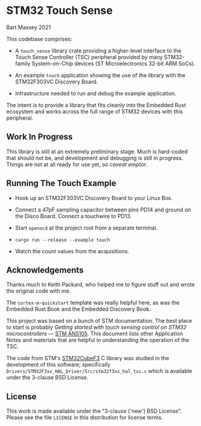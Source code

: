 # STM32 Touch Sense
Bart Massey 2021

This codebase comprises:

* A `touch_sense` library crate providing a higher-level
  interface to the Touch Sense Controller (TSC) peripheral
  provided by many STM32-family System-on-Chip devices (ST
  Microelectronics 32-bit ARM SoCs).

* An example `touch` application showing the use of the
  library with the STM32F303VC Discovery Board.

* Infrastructure needed to run and debug the example
  application.

The intent is to provide a library that fits cleanly into
the Embedded Rust ecosystem and works across the full range
of STM32 devices with this peripheral.

## Work In Progress

This library is still at an extremely preliminary
stage. Much is hard-coded that should not be, and
development and debugging is still in progress. Things are
not at all ready for use yet, so *caveat emptor*.

## Running The Touch Example

* Hook up an STM32F303VC Discovery Board to your Linux Box.

* Connect a 47pF sampling capacitor between pins PD14 and
  ground on the Disco Board. Connect a touchwire to PD13.

* Start `openocd` at the project root from a separate terminal.

* `cargo run --release --example touch`

* Watch the count values from the acquisitions.

## Acknowledgements

Thanks much to Keith Packard, who helped me to figure stuff
out and wrote the original code with me.

The `cortex-m-quickstart` template was really helpful here,
as was the Embedded Rust Book and the Embedded Discovery
Book.

This project was based on a bunch of STM documentation.  The
best place to start is probably *Getting started with touch
sensing control on STM32 microcontrollers* —
[STM AN5105](https://www.st.com/resource/en/application_note/dm00445657-getting-started-with-touch-sensing-control-on-stm32-microcontrollers-stmicroelectronics.pdf).
This document lists other Application Notes and materials
that are helpful in understanding the operation of the TSC.

The code from STM's
[STM32CubeF3](https://github.com/STMicroelectronics/STM32CubeF3.git)
C library was studied in the development of this software;
specifically
`Drivers/STM32F3xx_HAL_Driver/Src/stm32f3xx_hal_tsc.c` which
is available under the 3-clause BSD License.

## License

This work is made available under the "3-clause ('new') BSD
License". Please see the file `LICENSE` in this distribution
for license terms.
